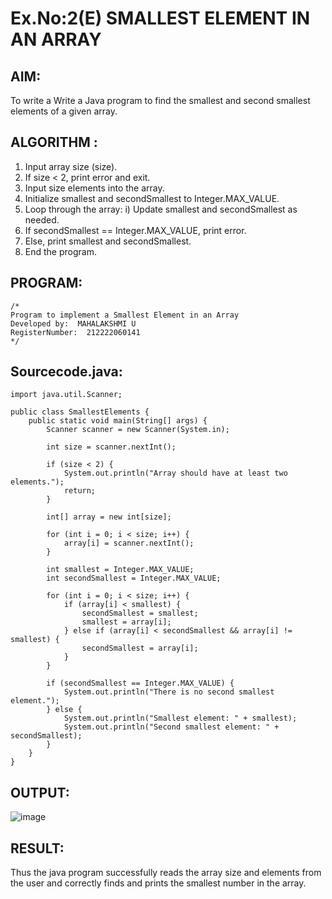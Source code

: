 # Ex.No:2(E)  SMALLEST ELEMENT IN AN ARRAY

## AIM:
To write a Write a Java program to find the smallest and second smallest elements of a given array.

## ALGORITHM :
1.	Input array size (size).
2.	If size < 2, print error and exit.
3.	Input size elements into the array.
4.	Initialize smallest and secondSmallest to Integer.MAX_VALUE.
5.	Loop through the array:
           i) Update smallest and secondSmallest as needed.
6.	If secondSmallest == Integer.MAX_VALUE, print error.
7.	Else, print smallest and secondSmallest.
8.	End the program.
	

## PROGRAM:
 ```
/*
Program to implement a Smallest Element in an Array
Developed by:  MAHALAKSHMI U
RegisterNumber:  212222060141
*/
```

## Sourcecode.java:

```
import java.util.Scanner;

public class SmallestElements {
    public static void main(String[] args) {
        Scanner scanner = new Scanner(System.in);

        int size = scanner.nextInt();
        
        if (size < 2) {
            System.out.println("Array should have at least two elements.");
            return;
        }

        int[] array = new int[size];

        for (int i = 0; i < size; i++) {
            array[i] = scanner.nextInt();
        }

        int smallest = Integer.MAX_VALUE;
        int secondSmallest = Integer.MAX_VALUE;

        for (int i = 0; i < size; i++) {
            if (array[i] < smallest) {
                secondSmallest = smallest;
                smallest = array[i];
            } else if (array[i] < secondSmallest && array[i] != smallest) {
                secondSmallest = array[i];
            }
        }

        if (secondSmallest == Integer.MAX_VALUE) {
            System.out.println("There is no second smallest element.");
        } else {
            System.out.println("Smallest element: " + smallest);
            System.out.println("Second smallest element: " + secondSmallest);
        }
    }
}
```





## OUTPUT:
![image](https://github.com/user-attachments/assets/afce41fe-6a77-4675-8d36-d22255d42953)



## RESULT:
Thus the java program successfully reads the array size and elements from the user and correctly finds and prints the smallest number in the array.




